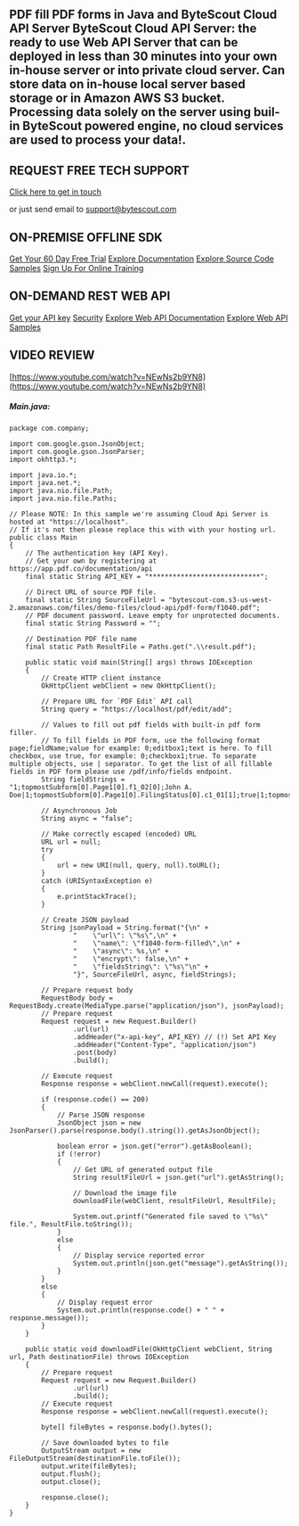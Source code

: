 ## PDF fill PDF forms in Java and ByteScout Cloud API Server ByteScout Cloud API Server: the ready to use Web API Server that can be deployed in less than 30 minutes into your own in-house server or into private cloud server. Can store data on in-house local server based storage or in Amazon AWS S3 bucket. Processing data solely on the server using buil-in ByteScout powered engine, no cloud services are used to process your data!.

## REQUEST FREE TECH SUPPORT

[Click here to get in touch](https://bytescout.zendesk.com/hc/en-us/requests/new?subject=ByteScout%20Cloud%20API%20Server%20Question)

or just send email to [support@bytescout.com](mailto:support@bytescout.com?subject=ByteScout%20Cloud%20API%20Server%20Question) 

## ON-PREMISE OFFLINE SDK 

[Get Your 60 Day Free Trial](https://bytescout.com/download/web-installer?utm_source=github-readme)
[Explore Documentation](https://bytescout.com/documentation/index.html?utm_source=github-readme)
[Explore Source Code Samples](https://github.com/bytescout/ByteScout-SDK-SourceCode/)
[Sign Up For Online Training](https://academy.bytescout.com/)


## ON-DEMAND REST WEB API

[Get your API key](https://app.pdf.co/signup?utm_source=github-readme)
[Security](https://pdf.co/security)
[Explore Web API Documentation](https://apidocs.pdf.co?utm_source=github-readme)
[Explore Web API Samples](https://github.com/bytescout/ByteScout-SDK-SourceCode/tree/master/PDF.co%20Web%20API)

## VIDEO REVIEW

[https://www.youtube.com/watch?v=NEwNs2b9YN8](https://www.youtube.com/watch?v=NEwNs2b9YN8)




<!-- code block begin -->

##### **Main.java:**
    
```
package com.company;

import com.google.gson.JsonObject;
import com.google.gson.JsonParser;
import okhttp3.*;

import java.io.*;
import java.net.*;
import java.nio.file.Path;
import java.nio.file.Paths;

// Please NOTE: In this sample we're assuming Cloud Api Server is hosted at "https://localhost". 
// If it's not then please replace this with with your hosting url.
public class Main
{
    // The authentication key (API Key).
    // Get your own by registering at https://app.pdf.co/documentation/api
    final static String API_KEY = "****************************";

    // Direct URL of source PDF file.
    final static String SourceFileUrl = "bytescout-com.s3-us-west-2.amazonaws.com/files/demo-files/cloud-api/pdf-form/f1040.pdf";
    // PDF document password. Leave empty for unprotected documents.
	final static String Password = "";

    // Destination PDF file name
	final static Path ResultFile = Paths.get(".\\result.pdf");

    public static void main(String[] args) throws IOException
    {
        // Create HTTP client instance
        OkHttpClient webClient = new OkHttpClient();

        // Prepare URL for `PDF Edit` API call
        String query = "https://localhost/pdf/edit/add";

        // Values to fill out pdf fields with built-in pdf form filler.
        // To fill fields in PDF form, use the following format page;fieldName;value for example: 0;editbox1;text is here. To fill checkbox, use true, for example: 0;checkbox1;true. To separate multiple objects, use | separator. To get the list of all fillable fields in PDF form please use /pdf/info/fields endpoint.
        String fieldStrings = "1;topmostSubform[0].Page1[0].f1_02[0];John A. Doe|1;topmostSubform[0].Page1[0].FilingStatus[0].c1_01[1];true|1;topmostSubform[0].Page1[0].YourSocial_ReadOrderControl[0].f1_04[0];123456789";

        // Asynchronous Job
        String async = "false";

        // Make correctly escaped (encoded) URL
        URL url = null;
        try
        {
            url = new URI(null, query, null).toURL();
        }
        catch (URISyntaxException e)
        {
            e.printStackTrace();
        }

        // Create JSON payload
        String jsonPayload = String.format("{\n" +
                "    \"url\": \"%s\",\n" +
                "    \"name\": \"f1040-form-filled\",\n" +
                "    \"async\": %s,\n" +
                "    \"encrypt\": false,\n" +
                "    \"fieldsString\": \"%s\"\n" +
                "}", SourceFileUrl, async, fieldStrings);

        // Prepare request body
        RequestBody body = RequestBody.create(MediaType.parse("application/json"), jsonPayload);
        // Prepare request
        Request request = new Request.Builder()
                .url(url)
                .addHeader("x-api-key", API_KEY) // (!) Set API Key
                .addHeader("Content-Type", "application/json")
                .post(body)
                .build();

        // Execute request
        Response response = webClient.newCall(request).execute();

        if (response.code() == 200)
        {
            // Parse JSON response
            JsonObject json = new JsonParser().parse(response.body().string()).getAsJsonObject();

            boolean error = json.get("error").getAsBoolean();
            if (!error)
            {
                // Get URL of generated output file
                String resultFileUrl = json.get("url").getAsString();

                // Download the image file
                downloadFile(webClient, resultFileUrl, ResultFile);

                System.out.printf("Generated file saved to \"%s\" file.", ResultFile.toString());
            }
            else
            {
                // Display service reported error
                System.out.println(json.get("message").getAsString());
            }
        }
        else
        {
            // Display request error
            System.out.println(response.code() + " " + response.message());
        }
    }

    public static void downloadFile(OkHttpClient webClient, String url, Path destinationFile) throws IOException
    {
        // Prepare request
        Request request = new Request.Builder()
                .url(url)
                .build();
        // Execute request
        Response response = webClient.newCall(request).execute();

        byte[] fileBytes = response.body().bytes();

        // Save downloaded bytes to file
        OutputStream output = new FileOutputStream(destinationFile.toFile());
        output.write(fileBytes);
        output.flush();
        output.close();

        response.close();
    }
}

```

<!-- code block end -->